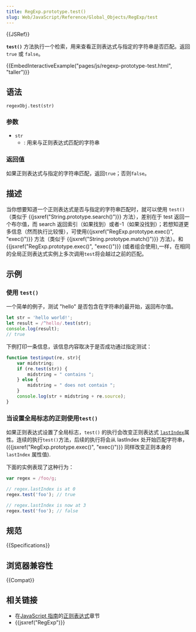 ```yaml
---
title: RegExp.prototype.test()
slug: Web/JavaScript/Reference/Global_Objects/RegExp/test
---
```


{{JSRef}}

**`test()`** 方法执行一个检索，用来查看正则表达式与指定的字符串是否匹配。返回 `true` 或 `false`。

{{EmbedInteractiveExample("pages/js/regexp-prototype-test.html", "taller")}}

## 语法

```plain
regexObj.test(str)
```

### 参数

- `str`
  - : 用来与正则表达式匹配的字符串

### 返回值

如果正则表达式与指定的字符串匹配，返回`true`；否则`false`。

## 描述

当你想要知道一个正则表达式是否与指定的字符串匹配时，就可以使用 `test()`（类似于 {{jsxref("String.prototype.search()")}} 方法），差别在于 test 返回一个布尔值，而 search 返回索引（如果找到）或者-1（如果没找到）；若想知道更多信息（然而执行比较慢），可使用{{jsxref("RegExp.prototype.exec()", "exec()")}} 方法（类似于 {{jsxref("String.prototype.match()")}} 方法）。和 {{jsxref("RegExp.prototype.exec()", "exec()")}} (或者组合使用),一样，在相同的全局正则表达式实例上多次调用`test`将会越过之前的匹配。

## 示例

### 使用 `test()`

一个简单的例子，测试 "hello" 是否包含在字符串的最开始，返回布尔值。

```js
let str = 'hello world!';
let result = /^hello/.test(str);
console.log(result);
// true
```

下例打印一条信息，该信息内容取决于是否成功通过指定测试：

```js
function testinput(re, str){
    var midstring;
    if (re.test(str)) {
        midstring = " contains ";
    } else {
        midstring = " does not contain ";
    }
    console.log(str + midstring + re.source);
}
```

### 当设置全局标志的正则使用`test()`

如果正则表达式设置了全局标志，`test()` 的执行会改变正则表达式 [`lastIndex`](/zh-CN/docs/Web/JavaScript/Reference/Global_Objects/RegExp/lastIndex)属性。连续的执行`test()`方法，后续的执行将会从 lastIndex 处开始匹配字符串，({{jsxref("RegExp.prototype.exec()", "exec()")}} 同样改变正则本身的 `lastIndex` 属性值).

下面的实例表现了这种行为：

```js
var regex = /foo/g;

// regex.lastIndex is at 0
regex.test('foo'); // true

// regex.lastIndex is now at 3
regex.test('foo'); // false
```

## 规范

{{Specifications}}

## 浏览器兼容性

{{Compat}}

## 相关链接

- 在[JavaScript 指南](/zh-CN/docs/Web/JavaScript/Guide)的[正则表达式](/zh-CN/docs/Web/JavaScript/Guide/Regular_Expressions)章节
- {{jsxref("RegExp")}}
